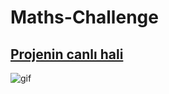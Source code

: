 # Maths-Challenge

## [Projenin canlı hali](https://register-three.vercel.app/)

![gif](https://user-images.githubusercontent.com/45331482/163686704-a30e62f6-879f-4c22-a2b2-c0ef4aa33026.gif)


